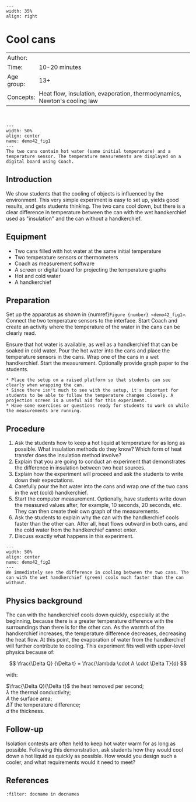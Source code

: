 ```{figure} ../../figures/ready.png
---
width: 35%
align: right
```

# Cool cans

<table style="width: 100%; border-collapse: collapse; border: none;">
    <tr style="background-color: var(--background-color);">  
        <td style="text-align: left; padding: 3px; border: none; color: var(--text-color)">Author:</td>
        <td style="text-align: left; padding: 3px; border: none; color: var(--text-color)"></td>
    </tr>
    <tr style="background-color: var(--background-color);"> 
        <td style="text-align: left; padding: 3px; border: none; color: var(--text-color)">Time:</td>
        <td style="text-align: left; padding: 3px; border: none; color: var(--text-color)">10-20 minutes</td>
    </tr>
    <tr style="background-color: var(--background-color);"> 
        <td style="text-align: left; padding: 3px; border: none; color: var(--text-color)">Age group:</td>
        <td style="text-align: left; padding: 3px; border: none; color: var(--text-color)">13+</td>
    </tr>
    <tr style="background-color: var(--background-color);"> 
        <td style="text-align: left; padding: 3px; border: none; color: var(--text-color)">Concepts:</td>
        <td style="text-align: left; padding: 3px; border: none; color: var(--text-color)">Heat flow, insulation, evaporation, thermodynamics, Newton's cooling law</td>
    </tr>
</table><br>


```{figure} demo42_figure1.JPG
---
width: 50%
align: center
name: demo42_fig1
---
The two cans contain hot water (same initial temperature) and a temperature sensor. The temperature measurements are displayed on a digital board using Coach.
```

## Introduction
We show students that the cooling of objects is influenced by the environment. This very simple experiment is easy to set up, yields good results, and gets students thinking. The two cans cool down, but there is a clear difference in temperature between the can with the wet handkerchief used as "insulation" and the can without a handkerchief.

## Equipment
* Two cans filled with hot water at the same initial temperature
* Two temperature sensors or thermometers
* Coach as measurement software
* A screen or digital board for projecting the temperature graphs
* Hot and cold water
* A handkerchief

## Preparation
Set up the apparatus as shown in {numref}`Figure {number} <demo42_fig1>`. Connect the two temperature sensors to the interface. Start Coach and create an activity where the temperature of the water in the cans can be clearly read. 

Ensure that hot water is available, as well as a handkerchief that can be soaked in cold water. Pour the hot water into the cans and place the temperature sensors in the cans. Wrap one of the cans in a wet handkerchief. Start the measurement. Optionally provide graph paper to the students.

```{tip}
* Place the setup on a raised platform so that students can see clearly when wrapping the can.
* Since there isn't much to see with the setup, it's important for students to be able to follow the temperature changes closely. A projection screen is a useful aid for this experiment.  
* Have some exercises or questions ready for students to work on while the measurements are running.
```


## Procedure
1.	Ask the students how to keep a hot liquid at temperature for as long as possible. What insulation methods do they know? Which form of heat transfer does the insulation method involve?
2.	Explain that you are going to conduct an experiment that demonstrates the difference in insulation between two heat sources.
3.	Explain how the experiment will proceed and ask the students to write down their expectations.
4.	Carefully pour the hot water into the cans and wrap one of the two cans in the wet (cold) handkerchief.
5.	Start the computer measurement. Optionally, have students write down the measured values after, for example, 10 seconds, 20 seconds, etc. They can then create their own graph of the measurements. 
6.	Ask the students to explain why the can with the handkerchief cools faster than the other can. After all, heat flows outward in both cans, and the cold water from the handkerchief cannot enter. 
7.	Discuss exactly what happens in this experiment.

```{figure} demo42_figure2.JPG
---
width: 50%
align: center
name: demo42_fig2
---
We immediately see the difference in cooling between the two cans. The can with the wet handkerchief (green) cools much faster than the can without.
```

## Physics background
The can with the handkerchief cools down quickly, especially at the beginning, because there is a greater temperature difference with the surroundings than there is for the other can. As the warmth of the handkerchief increases, the temperature difference decreases, decreasing the heat flow. At this point, the evaporation of water from the handkerchief will further contribute to cooling. This experiment fits well with upper-level physics because of:

$$ \frac{\Delta Q} {\Delta t} = \frac{\lambda \cdot A \cdot \Delta T}{d} $$

with:

$\frac{\Delta Q}{\Delta t}$	the heat removed per second;\
$\lambda$ the thermal conductivity;\
$A$ the surface area;\
$\Delta T$ the temperature difference;\
$d$ the thickness.

## Follow-up
Isolation contests are often held to keep hot water warm for as long as possible. Following this demonstration, ask students how they would cool down a hot liquid as quickly as possible. How would you design such a cooler, and what requirements would it need to meet?

## References
```{bibliography}
:filter: docname in docnames
```
